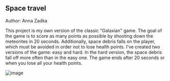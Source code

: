 ## Space travel
 Author: Anna Zadka

This project is my own version of the classic "Galaxian" game. The goal of the game is to score as many points as possible by shooting down the meteorites in 20 seconds. Additionally, space debris falls on the player, which must be avoided in order not to lose health points. I've created two versions of the game: easy and hard. In the hard version, the space debris fall off more often than in the easy one. The game ends after 20 seconds or when you lose all your health points.

![image](/IMGAGES/menu.png)
